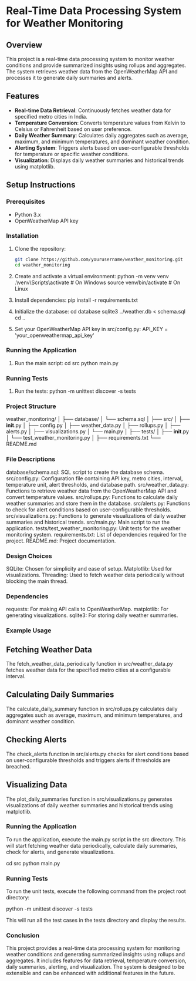 # Real-Time Data Processing System for Weather Monitoring

## Overview

This project is a real-time data processing system to monitor weather conditions and provide summarized insights using rollups and aggregates. The system retrieves weather data from the OpenWeatherMap API and processes it to generate daily summaries and alerts.

## Features

- **Real-time Data Retrieval**: Continuously fetches weather data for specified metro cities in India.
- **Temperature Conversion**: Converts temperature values from Kelvin to Celsius or Fahrenheit based on user preference.
- **Daily Weather Summary**: Calculates daily aggregates such as average, maximum, and minimum temperatures, and dominant weather condition.
- **Alerting System**: Triggers alerts based on user-configurable thresholds for temperature or specific weather conditions.
- **Visualization**: Displays daily weather summaries and historical trends using matplotlib.

## Setup Instructions

### Prerequisites

- Python 3.x
- OpenWeatherMap API key

### Installation

1. Clone the repository:
   ```sh
   git clone https://github.com/yourusername/weather_monitoring.git
   cd weather_monitoring
   
2. Create and activate a virtual environment:
   python -m venv venv
   .\venv\Scripts\activate  # On Windows
   source venv/bin/activate  # On Linux

3. Install dependencies:
   pip install -r requirements.txt

4. Initialize the database:
   cd database
   sqlite3 ../weather.db < schema.sql
   cd ..

5. Set your OpenWeatherMap API key in src/config.py:
   API_KEY = 'your_openweathermap_api_key'

### Running the Application
1. Run the main script:
   cd src
   python main.py

### Running Tests
1. Run the tests:
   python -m unittest discover -s tests

### Project Structure
weather_monitoring/
│
├── database/
│   └── schema.sql
│
├── src/
│   ├── __init__.py
│   ├── config.py
│   ├── weather_data.py
│   ├── rollups.py
│   ├── alerts.py
│   ├── visualizations.py
│   └── main.py
│
├── tests/
│   ├── __init__.py
│   └── test_weather_monitoring.py
│
├── requirements.txt
└── README.md

### File Descriptions
database/schema.sql: SQL script to create the database schema.
src/config.py: Configuration file containing API key, metro cities, interval, temperature unit, alert thresholds, and database path.
src/weather_data.py: Functions to retrieve weather data from the OpenWeatherMap API and convert temperature values.
src/rollups.py: Functions to calculate daily weather summaries and store them in the database.
src/alerts.py: Functions to check for alert conditions based on user-configurable thresholds.
src/visualizations.py: Functions to generate visualizations of daily weather summaries and historical trends.
src/main.py: Main script to run the application.
tests/test_weather_monitoring.py: Unit tests for the weather monitoring system.
requirements.txt: List of dependencies required for the project.
README.md: Project documentation.

### Design Choices
SQLite: Chosen for simplicity and ease of setup.
Matplotlib: Used for visualizations.
Threading: Used to fetch weather data periodically without blocking the main thread.

### Dependencies
requests: For making API calls to OpenWeatherMap.
matplotlib: For generating visualizations.
sqlite3: For storing daily weather summaries.

### Example Usage
## Fetching Weather Data
The fetch_weather_data_periodically function in src/weather_data.py fetches weather data for the specified metro cities at a configurable interval.

## Calculating Daily Summaries
The calculate_daily_summary function in src/rollups.py calculates daily aggregates such as average, maximum, and minimum temperatures, and dominant weather condition.

## Checking Alerts
The check_alerts function in src/alerts.py checks for alert conditions based on user-configurable thresholds and triggers alerts if thresholds are breached.

## Visualizing Data
The plot_daily_summaries function in src/visualizations.py generates visualizations of daily weather summaries and historical trends using matplotlib.

### Running the Application
To run the application, execute the main.py script in the src directory. This will start fetching weather data periodically, calculate daily summaries, check for alerts, and generate visualizations.

cd src
python main.py

### Running Tests
To run the unit tests, execute the following command from the project root directory:

python -m unittest discover -s tests

This will run all the test cases in the tests directory and display the results.

### Conclusion
This project provides a real-time data processing system for monitoring weather conditions and generating summarized insights using rollups and aggregates. It includes features for data retrieval, temperature conversion, daily summaries, alerting, and visualization. The system is designed to be extensible and can be enhanced with additional features in the future.

   
